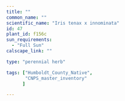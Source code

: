 ```yaml
---
title: ""
common_name: ""
scientific_name: "Iris tenax x innominata"
id: 47
plant_id: f156c
sun_requirements:
  - "Full Sun"
calscape_link: ""

type: "perennial herb"

tags: ["Humboldt_County_Native",
       "CNPS_master_inventory"
      ]

---
```



